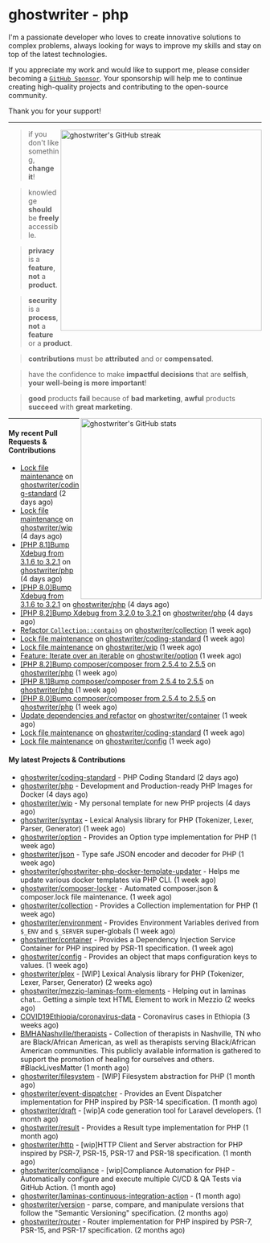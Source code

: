 # ghostwriter - php

I'm a passionate developer who loves to create innovative solutions to complex problems, always looking for ways to improve my skills and stay on top of the latest technologies.

If you appreciate my work and would like to support me, please consider becoming a [`GitHub Sponsor`](https://github.com/sponsors/ghostwriter). Your sponsorship will help me to continue creating high-quality projects and contributing to the open-source community.

Thank you for your support!

---

<img alt="ghostwriter's GitHub streak" width="400px" align="right" src="https://github-readme-streak-stats.herokuapp.com/?cache_seconds=1800&user=ghostwriter">

> if you don't like something, **change it**!

> knowledge **should** be **freely** accessible.

> **privacy** is a **feature**, **not** a **product**.

> **security** is a **process**, **not** a **feature** or a **product**.

> **contributions** must be **attributed** and or **compensated**.

> have the confidence to make **impactful decisions** that are **selfish**, **your well-being is more important**!

> **good** products **fail** because of **bad marketing**, **awful** products **succeed** with **great marketing**.

<img alt="ghostwriter's GitHub stats" width="360px" align="right" src="https://github-readme-stats.vercel.app/api?cache_seconds=1800&username=ghostwriter&show_icons=true&count_private=true&hide_title=true&hide_rank=true&icon_color=333">

---

#### My recent Pull Requests & Contributions

- [Lock file maintenance](https://github.com/ghostwriter/coding-standard/pull/19) on [ghostwriter/coding-standard](https://github.com/ghostwriter/coding-standard) (2 days ago)
- [Lock file maintenance](https://github.com/ghostwriter/wip/pull/34) on [ghostwriter/wip](https://github.com/ghostwriter/wip) (4 days ago)
- [[PHP 8.1]Bump Xdebug from 3.1.6 to 3.2.1](https://github.com/ghostwriter/php/pull/313) on [ghostwriter/php](https://github.com/ghostwriter/php) (4 days ago)
- [[PHP 8.0]Bump Xdebug from 3.1.6 to 3.2.1](https://github.com/ghostwriter/php/pull/312) on [ghostwriter/php](https://github.com/ghostwriter/php) (4 days ago)
- [[PHP 8.2]Bump Xdebug from 3.2.0 to 3.2.1](https://github.com/ghostwriter/php/pull/311) on [ghostwriter/php](https://github.com/ghostwriter/php) (4 days ago)
- [Refactor `Collection::contains`](https://github.com/ghostwriter/collection/pull/13) on [ghostwriter/collection](https://github.com/ghostwriter/collection) (1 week ago)
- [Lock file maintenance](https://github.com/ghostwriter/coding-standard/pull/18) on [ghostwriter/coding-standard](https://github.com/ghostwriter/coding-standard) (1 week ago)
- [Lock file maintenance](https://github.com/ghostwriter/wip/pull/33) on [ghostwriter/wip](https://github.com/ghostwriter/wip) (1 week ago)
- [Feature: Iterate over an iterable](https://github.com/ghostwriter/option/pull/31) on [ghostwriter/option](https://github.com/ghostwriter/option) (1 week ago)
- [[PHP 8.2]Bump composer/composer from 2.5.4 to 2.5.5](https://github.com/ghostwriter/php/pull/310) on [ghostwriter/php](https://github.com/ghostwriter/php) (1 week ago)
- [[PHP 8.1]Bump composer/composer from 2.5.4 to 2.5.5](https://github.com/ghostwriter/php/pull/309) on [ghostwriter/php](https://github.com/ghostwriter/php) (1 week ago)
- [[PHP 8.0]Bump composer/composer from 2.5.4 to 2.5.5](https://github.com/ghostwriter/php/pull/308) on [ghostwriter/php](https://github.com/ghostwriter/php) (1 week ago)
- [Update dependencies and refactor](https://github.com/ghostwriter/container/pull/18) on [ghostwriter/container](https://github.com/ghostwriter/container) (1 week ago)
- [Lock file maintenance](https://github.com/ghostwriter/coding-standard/pull/17) on [ghostwriter/coding-standard](https://github.com/ghostwriter/coding-standard) (1 week ago)
- [Lock file maintenance](https://github.com/ghostwriter/config/pull/7) on [ghostwriter/config](https://github.com/ghostwriter/config) (1 week ago)

#### My latest Projects & Contributions

- [ghostwriter/coding-standard](https://github.com/ghostwriter/coding-standard) - PHP Coding Standard (2 days ago)
- [ghostwriter/php](https://github.com/ghostwriter/php) - Development and Production-ready PHP Images for Docker (4 days ago)
- [ghostwriter/wip](https://github.com/ghostwriter/wip) - My personal template for new PHP projects (4 days ago)
- [ghostwriter/syntax](https://github.com/ghostwriter/syntax) - Lexical Analysis library for PHP (Tokenizer, Lexer, Parser, Generator) (1 week ago)
- [ghostwriter/option](https://github.com/ghostwriter/option) - Provides an Option type implementation for PHP (1 week ago)
- [ghostwriter/json](https://github.com/ghostwriter/json) - Type safe JSON encoder and decoder for PHP (1 week ago)
- [ghostwriter/ghostwriter-php-docker-template-updater](https://github.com/ghostwriter/ghostwriter-php-docker-template-updater) - Helps me update various docker templates via PHP CLI. (1 week ago)
- [ghostwriter/composer-locker](https://github.com/ghostwriter/composer-locker) - Automated composer.json &amp; composer.lock file maintenance. (1 week ago)
- [ghostwriter/collection](https://github.com/ghostwriter/collection) - Provides a Collection implementation for PHP (1 week ago)
- [ghostwriter/environment](https://github.com/ghostwriter/environment) - Provides Environment Variables derived from `$_ENV` and `$_SERVER` super-globals (1 week ago)
- [ghostwriter/container](https://github.com/ghostwriter/container) - Provides a Dependency Injection Service Container for PHP inspired by PSR-11 specification. (1 week ago)
- [ghostwriter/config](https://github.com/ghostwriter/config) - Provides an object that maps configuration keys to values. (1 week ago)
- [ghostwriter/plex](https://github.com/ghostwriter/plex) - [WIP] Lexical Analysis library for PHP (Tokenizer, Lexer, Parser, Generator) (2 weeks ago)
- [ghostwriter/mezzio-laminas-form-elements](https://github.com/ghostwriter/mezzio-laminas-form-elements) - Helping out in laminas chat... Getting a simple text HTML Element to work in Mezzio (2 weeks ago)
- [COVID19Ethiopia/coronavirus-data](https://github.com/COVID19Ethiopia/coronavirus-data) - Coronavirus cases in Ethiopia (3 weeks ago)
- [BMHANashville/therapists](https://github.com/BMHANashville/therapists) - Collection of therapists in Nashville, TN who are Black/African American, as well as therapists serving Black/African American communities. This publicly available information is gathered to support the promotion of healing for ourselves and others. #BlackLivesMatter (1 month ago)
- [ghostwriter/filesystem](https://github.com/ghostwriter/filesystem) - [WIP] Filesystem abstraction for PHP (1 month ago)
- [ghostwriter/event-dispatcher](https://github.com/ghostwriter/event-dispatcher) - Provides an Event Dispatcher implementation for PHP inspired by PSR-14 specification. (1 month ago)
- [ghostwriter/draft](https://github.com/ghostwriter/draft) - [wip]A code generation tool for Laravel developers. (1 month ago)
- [ghostwriter/result](https://github.com/ghostwriter/result) - Provides a Result type implementation for PHP (1 month ago)
- [ghostwriter/http](https://github.com/ghostwriter/http) - [wip]HTTP Client and Server abstraction for PHP inspired by PSR-7, PSR-15, PSR-17 and PSR-18 specification. (1 month ago)
- [ghostwriter/compliance](https://github.com/ghostwriter/compliance) - [wip]Compliance Automation for PHP - Automatically configure and execute multiple CI/CD &amp; QA Tests via GitHub Action. (1 month ago)
- [ghostwriter/laminas-continuous-integration-action](https://github.com/ghostwriter/laminas-continuous-integration-action) -  (1 month ago)
- [ghostwriter/version](https://github.com/ghostwriter/version) - parse, compare, and manipulate versions that follow the &#34;Semantic Versioning&#34; specification. (2 months ago)
- [ghostwriter/router](https://github.com/ghostwriter/router) - Router implementation for PHP inspired by PSR-7, PSR-15, and PSR-17 specification. (2 months ago)
